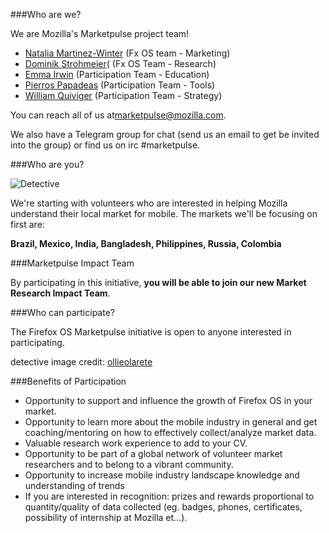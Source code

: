 
###Who are we?

We are Mozilla's Marketpulse project team!

* [Natalia Martinez-Winter](https://mozillians.org/en-US/u/natalia/) (Fx OS team - Marketing)
* [Dominik Strohmeier](https://mozillians.org/en-US/u/dstrohmeier/)( (Fx OS Team - Research)
* [Emma Irwin](https://mozillians.org/en-US/u/emmairwin/) (Participation Team - Education)
* [Pierros Papadeas](https://mozillians.org/en-US/u/pierros/) (Participation Team - Tools) 
* [William Quiviger](https://mozillians.org/en-US/u/williamq/) (Participation Team - Strategy) 

You can reach all of us at[marketpulse@mozilla.com](mailto:marketpulse@mozilla.com).

We also have a Telegram group for chat (send us an email to get be invited into the group) or find us on irc #marketpulse.

###Who are you?

![Detective](http://tiptoes.ca/wp-content/uploads/2015/03/infoyougaphic1.png)

We're starting with volunteers who are interested in helping Mozilla understand their local market for mobile.  The markets we'll be focusing on first are:

**Brazil, Mexico, India, Bangladesh, Philippines, Russia, Colombia**


###Marketpulse Impact Team

By participating in this initiative, **you will be able to join our new Market Research Impact Team**. 

###Who can participate?

The Firefox OS Marketpulse initiative is open to anyone interested in participating.

detective image credit: [ollieolarete](https://www.flickr.com/photos/ollieolarte/)

###Benefits of Participation

* Opportunity to support and influence the growth of Firefox OS in your market.
* Opportunity to learn more about the mobile industry in general and get coaching/mentoring on how to effectively collect/analyze market data.
* Valuable research work experience to add to your CV.
* Opportunity to be part of a global network of volunteer market researchers and to belong to a vibrant community.
* Opportunity to increase mobile industry landscape knowledge and understanding of trends
* If you are interested in recognition: prizes and rewards proportional to quantity/quality of data collected  (eg. badges, phones, certificates, possibility of internship at Mozilla et…).  





